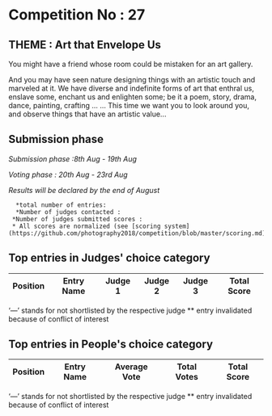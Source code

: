 # Competition No : 27

## THEME : Art that Envelope Us

You might have a friend whose room could be mistaken for an art gallery.

And you may have seen nature designing things with an artistic touch and marveled at it. 
We have diverse and indefinite forms of art that enthral us, enslave some, enchant us and enlighten some;
be it a poem, story, drama, dance, painting, crafting ... ... 
This time we want you to look around you, and observe things that have an artistic value...

## Submission phase
*Submission phase :8th Aug - 19th Aug*

*Voting phase        : 20th Aug - 23rd Aug*

*Results will be declared by the end of August*
   
      *total number of entries: 
      *Number of judges contacted :
     *Number of judges submitted scores :
     * All scores are normalized (see [scoring system](https://github.com/photography2018/competition/blob/master/scoring.md))

## Top entries in Judges' choice category

|Position	|Entry Name|	Judge 1	| Judge 2	| Judge 3	| Total Score |
|--|--|--|--|--|--|

‘—’ stands for not shortlisted by the respective judge
** entry invalidated because of conflict of interest

## Top entries in People's choice category

|Position	|Entry Name|	Average Vote|	Total Votes	|Total Score|
|--|--|--|--|--|



‘—’ stands for not shortlisted by the respective judge
** entry invalidated because of conflict of interest
  
